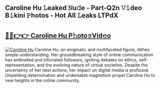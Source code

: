 ## Caroline Hu 𝙻eaked 𝙽u𝚍e - Part-Q2n 𝚅𝚒deo B𝚒kini 𝙿hotos - Hot All 𝙻eaks LTPdX

# <h2><a href="http://ld5b3qu.urlbe.top/?page=Caroline+Hu">🔗🔗👉👉 Caroline Hu P𝚑oto𝚜Vid𝚎o</a></h2>

[![Caroline Hu](https://i.imgur.com/eBuTRDB.gif)](http://ld5b3qu.urlbe.top/?page=Caroline+Hu)
Caroline Hu, an enigmatic and multifaceted figure, defies simple understanding. Her groundbreaking style of online communication has enthralled and infuriated followers, igniting debates on ethics, self-representation, and the evolving nature of virtual societies. Despite the uncertainty of her next actions, her impact on digital media is profound. Unyielding determination and undeniable magnetism propel Caroline Hu to new heights in the online community.
